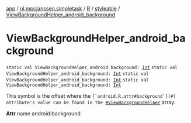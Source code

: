 [app](../../../index.md) / [nl.mpcjanssen.simpletask](../../index.md) / [R](../index.md) / [styleable](index.md) / [ViewBackgroundHelper_android_background](.)

# ViewBackgroundHelper_android_background

`static val ViewBackgroundHelper_android_background: `[`Int`](https://kotlinlang.org/api/latest/jvm/stdlib/kotlin/-int/index.html)
`static val ViewBackgroundHelper_android_background: `[`Int`](https://kotlinlang.org/api/latest/jvm/stdlib/kotlin/-int/index.html)
`static val ViewBackgroundHelper_android_background: `[`Int`](https://kotlinlang.org/api/latest/jvm/stdlib/kotlin/-int/index.html)
`static val ViewBackgroundHelper_android_background: `[`Int`](https://kotlinlang.org/api/latest/jvm/stdlib/kotlin/-int/index.html)

This symbol is the offset where the ``[`android.R.attr#background`](#) attribute's value can be found in the ``[`#ViewBackgroundHelper`](-view-background-helper.md) array.

**Attr**
name android:background


